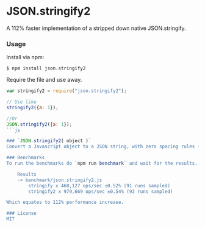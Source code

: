 # JSON.stringify2
A 112% faster implementation of a stripped down native JSON.stringify.

### Usage
Install via npm:

	$ npm install json.stringify2

Require the file and use away.
```js
var stringify2 = require("json.stringify2");

// Use like
stringify2({a: 1});

//Or
JSON.stringify2({a: 1});
```js

### `JSON.stringify2( object )`
Convert a Javascript object to a JSON string, with zero spacing rules (i.e. completed compacted.).

### Benchmarks
To run the benchmarks do `npm run benchmark` and wait for the results. As of version 0.1.0, the results are:

	Results
	-> benchmark/json.stringify2.js
	    stringify x 460,127 ops/sec ±0.52% (91 runs sampled)
	    stringify2 x 979,669 ops/sec ±0.54% (93 runs sampled)

Which equates to 112% performance increase.

### License
MIT